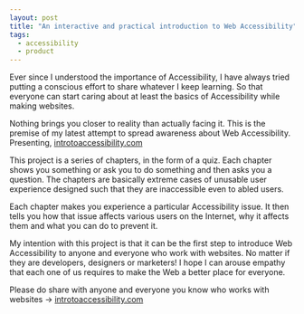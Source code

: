 ```yaml
---
layout: post
title: "An interactive and practical introduction to Web Accessibility"
tags:
  - accessibility
  - product
---
```


Ever since I understood the importance of Accessibility, I have always tried putting a conscious effort to share whatever I keep learning. So that everyone can start caring about at least the basics of Accessibility while making websites.

Nothing brings you closer to reality than actually facing it. This is the premise of my latest attempt to spread awareness about Web Accessibility. Presenting, [introtoaccessibility.com](https://introtoaccessibility.com)

This project is a series of chapters, in the form of a quiz. Each chapter shows you something or ask you to do something and then asks you a question. The chapters are basically extreme cases of unusable user experience designed such that they are inaccessible even to abled users.

Each chapter makes you experience a particular Accessibility issue. It then tells you how that issue affects various users on the Internet, why it affects them and what you can do to prevent it.

My intention with this project is that it can be the first step to introduce Web Accessibility to anyone and everyone who work with websites. No matter if they are developers, designers or marketers! I hope I can arouse empathy that each one of us requires to make the Web a better place for everyone.

Please do share with anyone and everyone you know who works with websites -> [introtoaccessibility.com](https://introtoaccessibility.com)
